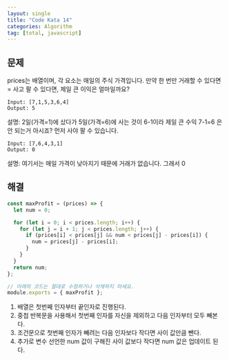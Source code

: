 ```yaml
---
layout: single
title: "Code Kata 14"
categories: Algorithm
tag: [total, javascript]
---
```


## 문제

prices는 배열이며, 각 요소는 매일의 주식 가격입니다. 만약 한 번만 거래할 수 있다면 = 사고 팔 수 있다면, 제일 큰 이익은 얼마일까요?

```
Input: [7,1,5,3,6,4]
Output: 5
```

설명: 2일(가격=1)에 샀다가 5일(가격=6)에 사는 것이 6-1이라 제일 큰 수익 7-1=6 은 안 되는거 아시죠? 먼저 사야 팔 수 있습니다.

```
Input: [7,6,4,3,1]
Output: 0
```

설명: 여기서는 매일 가격이 낮아지기 때문에 거래가 없습니다. 그래서 0

## 해결

```js
const maxProfit = (prices) => {
  let num = 0;

  for (let i = 0; i < prices.length; i++) {
    for (let j = i + 1; j < prices.length; j++) {
      if (prices[i] < prices[j] && num < prices[j] - prices[i]) {
        num = prices[j] - prices[i];
      }
    }
  }
  return num;
};

// 아래의 코드는 절대로 수정하거나 삭제하지 마세요.
module.exports = { maxProfit };
```

1. 배열은 첫번째 인자부터 끝인자로 진행된다.
2. 중첩 반복문을 사용해서 첫번째 인자를 자신을 제외하고 다음 인자부터 모두 빼본다.
3. 조건문으로 첫번째 인자가 빼려는 다음 인자보다 작다면 사이 값만큼 뺀다.
4. 추가로 변수 선언한 num 값이 구해진 사이 값보다 작다면 num 값은 업데이트 된다.
